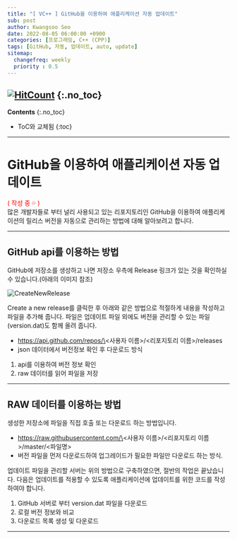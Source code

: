 ```yaml
---
title: "[ VC++ ] GitHub을 이용하여 애플리케이션 자동 업데이트" 
sub: post
author: Kwangsoo Seo
date: 2022-08-05 06:00:00 +0900
categories: [프로그래밍, C++ (CPP)]
tags: [GitHub, 자동, 업데이트, auto, update]
sitemap:
  changefreq: weekly
  priority : 0.5
---
```

[![HitCount](https://hits.dwyl.com/MonosLab/post9.svg?style=flat-square&show=unique)](http://hits.dwyl.com/MonosLab/post9)
{:.no_toc}
---
**Contents**
{:.no_toc}

* ToC와 교체됨
{:toc}  

---   
# GitHub을 이용하여 애플리케이션 자동 업데이트   
<span style="color:red">( 작성 중 💦 )</span>   
많은 개발자들로 부터 널리 사용되고 있는 리포지토리인 GitHub을 이용하여 애플리케이션의 릴리스 버전을 자동으로 관리하는 방법에 대해 알아보려고 합니다.

---   

## GitHub api를 이용하는 방법
GitHub에 저장소를 생성하고 나면 저장소 우측에 Release 링크가 있는 것을 확인하실수 있습니다.(아래의 이미지 참조)   

![CreateNewRelease](https://monoslab.github.io/assets/img/posts/create_a_new_release.png)   

Create a new release를 클릭한 후 아래와 같은 방법으로 적절하게 내용을 작성하고 파일을 추가해 줍니다.
파일은 업데이트 파일 외에도 버전을 관리할 수 있는 파일(version.dat)도 함께 올려 줍니다.
- https://api.github.com/repos/\<사용자 이름\>/\<리포지토리 이름\>/releases
- json 데이터에서 버전정보 확인 후 다운로드 방식

1. api를 이용하여 버전 정보 확인
2. raw 데이터를 읽어 파일을 저장

---   

## RAW 데이터를 이용하는 방법
생성한 저장소에 파일을 직접 호출 또는 다운로드 하는 방법입니다.
- https://raw.githubusercontent.com/\<사용자 이름\>/\<리포지토리 이름\>/master/\<파일명\>
- 버전 파일을 먼저 다운로드하여 업그레이드가 필요한 파일만 다운로드 하는 방식.

업데이트 파일을 관리할 서버는 위의 방법으로 구축하였으면, 절반의 작업은 끝났습니다. 다음은 업데이트를 적용할 수 있도록 애플리케이션에 업데이트를 위한 코드를 작성하여야 합니다.

1. GitHub 서버로 부터 version.dat 파일을 다운로드
2. 로컬 버전 정보와 비교
3. 다운로드 목록 생성 및 다운로드

---   